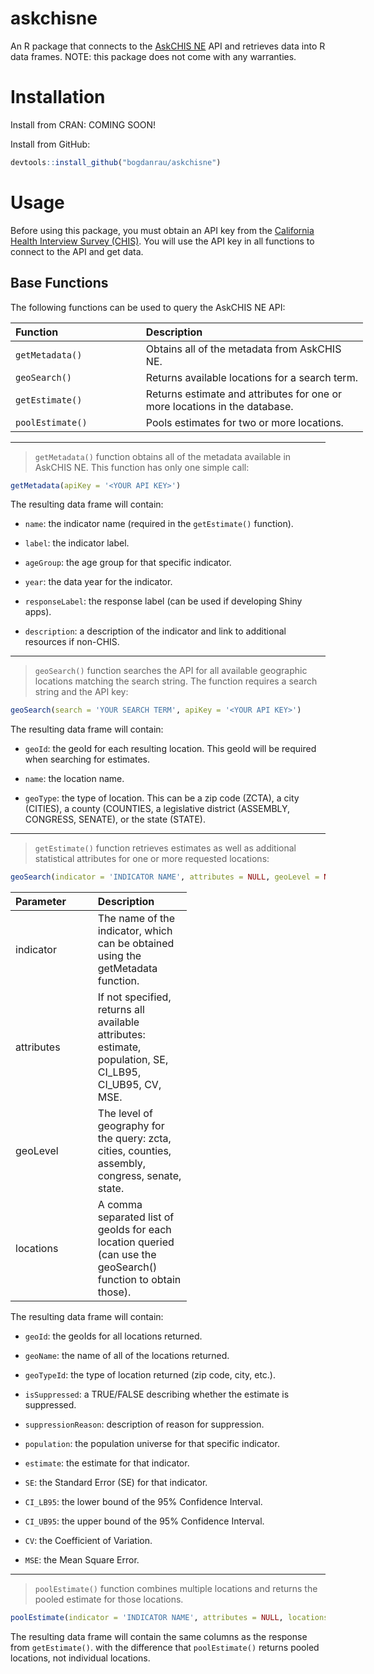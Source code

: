 askchisne
=========

An R package that connects to the [AskCHIS NE](http://askchisne.ucla.edu) API and retrieves data into R data frames. NOTE: this package does not come with any warranties.

Installation
============

Install from CRAN: COMING SOON!

Install from GitHub:

``` r
devtools::install_github("bogdanrau/askchisne")
```

Usage
=====

Before using this package, you must obtain an API key from the [California Health Interview Survey (CHIS)](http://chis.ucla.edu). You will use the API key in all functions to connect to the API and get data.

Base Functions
--------------

The following functions can be used to query the AskCHIS NE API:

<table style="width:112%;">
<colgroup>
<col width="37%" />
<col width="75%" />
</colgroup>
<thead>
<tr class="header">
<th align="left">Function</th>
<th align="left">Description</th>
</tr>
</thead>
<tbody>
<tr class="odd">
<td align="left"><code>getMetadata()</code></td>
<td align="left">Obtains all of the metadata from AskCHIS NE.</td>
</tr>
<tr class="even">
<td align="left"><code>geoSearch()</code></td>
<td align="left">Returns available locations for a search term.</td>
</tr>
<tr class="odd">
<td align="left"><code>getEstimate()</code></td>
<td align="left">Returns estimate and attributes for one or more locations in the database.</td>
</tr>
<tr class="even">
<td align="left"><code>poolEstimate()</code></td>
<td align="left">Pools estimates for two or more locations.</td>
</tr>
</tbody>
</table>

------------------------------------------------------------------------

> `getMetadata()` function obtains all of the metadata available in AskCHIS NE. This function has only one simple call:

``` r
getMetadata(apiKey = '<YOUR API KEY>')
```

The resulting data frame will contain:

-   `name`: the indicator name (required in the `getEstimate()` function).

-   `label`: the indicator label.

-   `ageGroup`: the age group for that specific indicator.

-   `year`: the data year for the indicator.

-   `responseLabel`: the response label (can be used if developing Shiny apps).

-   `description`: a description of the indicator and link to additional resources if non-CHIS.

------------------------------------------------------------------------

> `geoSearch()` function searches the API for all available geographic locations matching the search string. The function requires a search string and the API key:

``` r
geoSearch(search = 'YOUR SEARCH TERM', apiKey = '<YOUR API KEY>')
```

The resulting data frame will contain:

-   `geoId`: the geoId for each resulting location. This geoId will be required when searching for estimates.

-   `name`: the location name.

-   `geoType`: the type of location. This can be a zip code (ZCTA), a city (CITIES), a county (COUNTIES, a legislative district (ASSEMBLY, CONGRESS, SENATE), or the state (STATE).

------------------------------------------------------------------------

> `getEstimate()` function retrieves estimates as well as additional statistical attributes for one or more requested locations:

``` r
geoSearch(indicator = 'INDICATOR NAME', attributes = NULL, geoLevel = NULL, locations = NULL, apiKey = '<YOUR API KEY>')
```

<table style="width:56%;">
<colgroup>
<col width="26%" />
<col width="29%" />
</colgroup>
<thead>
<tr class="header">
<th align="left">Parameter</th>
<th align="left">Description</th>
</tr>
</thead>
<tbody>
<tr class="odd">
<td align="left">indicator</td>
<td align="left">The name of the indicator, which can be obtained using the getMetadata function.</td>
</tr>
<tr class="even">
<td align="left">attributes</td>
<td align="left">If not specified, returns all available attributes: estimate, population, SE, CI_LB95, CI_UB95, CV, MSE.</td>
</tr>
<tr class="odd">
<td align="left">geoLevel</td>
<td align="left">The level of geography for the query: zcta, cities, counties, assembly, congress, senate, state.</td>
</tr>
<tr class="even">
<td align="left">locations</td>
<td align="left">A comma separated list of geoIds for each location queried (can use the geoSearch() function to obtain those).</td>
</tr>
</tbody>
</table>

The resulting data frame will contain:

-   `geoId`: the geoIds for all locations returned.

-   `geoName`: the name of all of the locations returned.

-   `geoTypeId`: the type of location returned (zip code, city, etc.).

-   `isSuppressed`: a TRUE/FALSE describing whether the estimate is suppressed.

-   `suppressionReason`: description of reason for suppression.

-   `population`: the population universe for that specific indicator.

-   `estimate`: the estimate for that indicator.

-   `SE`: the Standard Error (SE) for that indicator.

-   `CI_LB95`: the lower bound of the 95% Confidence Interval.

-   `CI_UB95`: the upper bound of the 95% Confidence Interval.

-   `CV`: the Coefficient of Variation.

-   `MSE`: the Mean Square Error.

------------------------------------------------------------------------

> `poolEstimate()` function combines multiple locations and returns the pooled estimate for those locations.

``` r
poolEstimate(indicator = 'INDICATOR NAME', attributes = NULL, locations = 'LIST OF LOCATION geoIds', apyKey = '<YOUR API KEY>')
```

The resulting data frame will contain the same columns as the response from `getEstimate()`. with the difference that `poolEstimate()` returns pooled locations, not individual locations.
